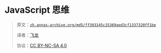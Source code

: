 # JavaScript 思维

> 原文：[`zh.annas-archive.org/md5/ff393145c15369aed3cf1337320ff1be`](https://zh.annas-archive.org/md5/ff393145c15369aed3cf1337320ff1be)
> 
> 译者：[飞龙](https://github.com/wizardforcel)
> 
> 协议：[CC BY-NC-SA 4.0](http://creativecommons.org/licenses/by-nc-sa/4.0/)